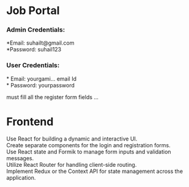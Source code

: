 <h1>Job Portal</h1>

<h3>Admin Credentials:</h3>
   *Email: suhailt@gmail.com <br>
   *Password: suhail123

<h3>User Credentials:</h3>
   * Email: yourgami... email Id <br>
   * Password: yourpassword

must fill all the register form fields ...

<h1>Frontend</h1>

   Use React for building a dynamic and interactive UI.<br>
   Create separate components for the login and registration forms.<br>
   Use React state and Formik to manage form inputs and validation messages.<br>
   Utilize React Router for handling client-side routing.<br>
   Implement Redux or the Context API for state management across the application.<br>



